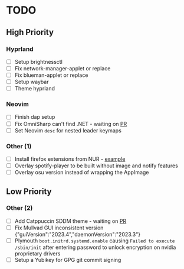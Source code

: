 # TODO

## High Priority

### Hyprland

- [ ] Setup brightnessctl
- [ ] Fix network-manager-applet or replace
- [ ] Fix blueman-applet or replace
- [ ] Setup waybar
- [ ] Theme hyprland

### Neovim

- [ ] Finish dap setup
- [ ] Fix OmniSharp can't find .NET - waiting on [PR](https://github.com/NixOS/nixpkgs/pull/249091)
- [ ] Set Neovim `desc` for nested leader keymaps

### Other (1)

- [ ] Install firefox extensions from NUR - [example](https://github.com/rhoriguchi/nixos-setup/blob/master/flake.nix)
- [ ] Overlay spotify-player to be built without image and notify features
- [ ] Overlay osu version instead of wrapping the AppImage

## Low Priority

### Other (2)

- [ ] Add Catppuccin SDDM theme - waiting on [PR](https://github.com/NixOS/nixpkgs/pull/240990)
- [ ] Fix Mullvad GUI inconsistent version {"guiVersion":"2023.4","daemonVersion":"2023.3"}
- [ ] Plymouth `boot.initrd.systemd.enable` causing `Failed to execute /sbin/init` after entering password to unlock encryption on nvidia proprietary drivers
- [ ] Setup a Yubikey for GPG git commit signing
